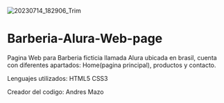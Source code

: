 
![20230714_182906_Trim](https://github.com/andresmaz0/Barberia-Alura-Web-page/assets/88501273/a9ac5150-d758-4efd-a4c4-2f019491f009)

# Barberia-Alura-Web-page
Pagina Web para Barberia ficticia llamada Alura ubicada en brasil, cuenta con diferentes apartados: Home(pagina principal), productos y contacto.

Lenguajes utilizados:
HTML5
CSS3

Creador del codigo:
Andres Mazo
